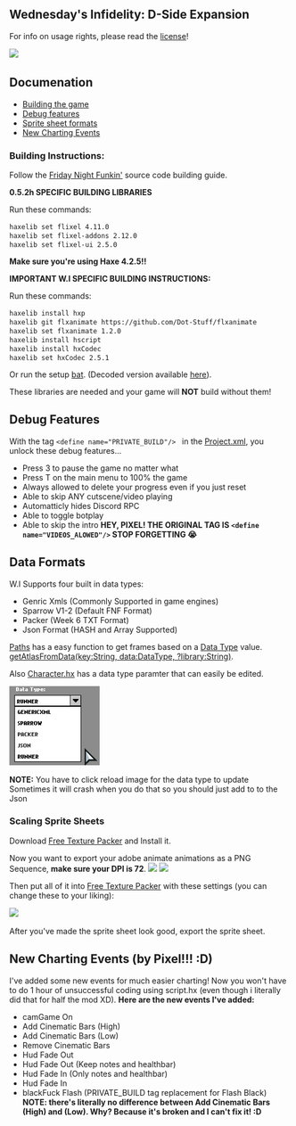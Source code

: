 ## Wednesday's Infidelity: D-Side Expansion
For info on usage rights, please read the [license](https://github.com/lunarcleint/Wednesdays-Infidelity-PART-2/blob/master/LICENSE)!

![](art/promoart.png)

## Documenation
- [Building the game](#building-instructions)
- [Debug features](#debug-features)
- [Sprite sheet formats](#data-formats)
- [New Charting Events](#new-charting-events-(by-pixel!!!-:D))

### Building Instructions:
Follow the [Friday Night Funkin'](https://github.com/ninjamuffin99/Funkin#build-instructions) source code building guide.

**0.5.2h SPECIFIC BUILDING LIBRARIES**

Run these commands:
```
haxelib set flixel 4.11.0
haxelib set flixel-addons 2.12.0
haxelib set flixel-ui 2.5.0
```
**Make sure you're using Haxe 4.2.5!!**

****IMPORTANT W.I SPECIFIC BUILDING INSTRUCTIONS:****

Run these commands: 
```
haxelib install hxp
haxelib git flxanimate https://github.com/Dot-Stuff/flxanimate
haxelib set flxanimate 1.2.0
haxelib install hscript
haxelib install hxCodec
haxelib set hxCodec 2.5.1
```
Or run the setup [bat](https://github.com/lunarcleint/Wednesdays-Infidelity/blob/master/config.bat).
(Decoded version available [here](https://github.com/lunarcleint/Wednesdays-Infidelity/blob/master/config-source.bat)).

These libraries are needed and your game will **NOT** build without them!

## Debug Features

With the tag `<define name="PRIVATE_BUILD"/> ` in the [Project.xml](https://github.com/lunarcleint/Wednesdays-Infidelity/blob/master/Project.xml), you unlock these debug features...
- Press 3 to pause the game no matter what
- Press T on the main menu to 100% the game
- Always allowed to delete your progress even if you just reset
- Able to skip ANY cutscene/video playing
- Automatticly hides Discord RPC
- Able to toggle botplay
- Able to skip the intro
**HEY, PIXEL! THE ORIGINAL TAG IS `<define name="VIDEOS_ALOWED"/>` STOP FORGETTING 😭**

## Data Formats

W.I Supports four built in data types:
- Genric Xmls (Commonly Supported in game engines)
- Sparrow V1-2 (Default FNF Format)
- Packer (Week 6 TXT Format)
- Json Format (HASH and Array Supported)

[Paths](https://github.com/lunarcleint/Wednesdays-Infidelity/blob/master/source/util/Paths.hx) has a easy function to get frames based on a [Data Type](https://github.com/lunarcleint/Wednesdays-Infidelity/blob/master/source/data/DataType.hx) value. [getAtlasFromData(key:String, data:DataType, ?library:String)](https://github.com/lunarcleint/Wednesdays-Infidelity/blob/master/source/util/Paths.hx#L342).

Also [Character.hx](https://github.com/lunarcleint/Wednesdays-Infidelity/blob/master/source/gameObjects/Character.hx) has a data type paramter that can easily be edited.

![](art/docs/DataTypes.png)

****NOTE:****
You have to click reload image for the data type to update
Sometimes it will crash when you do that so you should just add to to the Json

### Scaling Sprite Sheets

Download [Free Texture Packer](http://free-tex-packer.com/) and Install it.

Now you want to export your adobe animate animations as a PNG Sequence, ****make sure your DPI is 72****.
![](art/docs/adobe.png)
![](art/docs/expr.png)

Then put all of it into [Free Texture Packer](http://free-tex-packer.com/) with these settings (you can change these to your liking): 

![](art/docs/setting.png)

After you've made the sprite sheet look good, export the sprite sheet.

## New Charting Events (by Pixel!!! :D)
I've added some new events for much easier charting! Now you won't have to do 1 hour of unsuccessful coding using script.hx (even though i literally did that for half the mod XD).
**Here are the new events I've added:**
- camGame On
- Add Cinematic Bars (High)
- Add Cinematic Bars (Low)
- Remove Cinematic Bars
- Hud Fade Out
- Hud Fade Out (Keep notes and healthbar)
- Hud Fade In (Only notes and healthbar)
- Hud Fade In
- blackFuck Flash (PRIVATE_BUILD tag replacement for Flash Black)
**NOTE: there's literally no difference between Add Cinematic Bars (High) and (Low). Why? Because it's broken and I can't fix it! :D**
